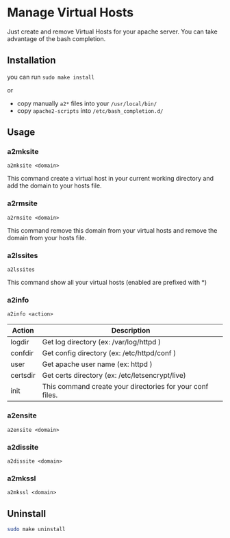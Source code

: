 # Manage Virtual Hosts

Just create and remove Virtual Hosts for your apache server. You can take advantage of the bash completion.

## Installation

you can run `sudo make install` 

or

- copy manually `a2*` files into your `/usr/local/bin/`
- copy `apache2-scripts` into `/etc/bash_completion.d/`

## Usage

### a2mksite

`a2mksite <domain>`

This command create a virtual host in your current working directory and add the domain to your hosts file.

### a2rmsite

`a2rmsite <domain>`

This command remove this domain from your virtual hosts and remove the domain from your hosts file.

### a2lssites

`a2lssites`

This command show all your virtual hosts (enabled are prefixed with *)

### a2info

`a2info <action>`

| Action  | Description                                               |
| ------- | --------------------------------------------------------- |
| logdir  | Get log directory (ex: /var/log/httpd )                   |
| confdir | Get config directory (ex: /etc/httpd/conf )               |
| user    | Get apache user name (ex: httpd )                         |
| certsdir| Get certs directory (ex: /etc/letsencrypt/live)           |
| init    | This command create your directories for your conf files. |



### a2ensite

`a2ensite <domain>`

### a2dissite

`a2dissite <domain>`

### a2mkssl

`a2mkssl <domain>`


## Uninstall

```bash
sudo make uninstall
```

